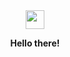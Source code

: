 <div align="center"><img src="assets/hello.gif" height="30" width="30"/><p><b>Hello there!</b></p></div>

